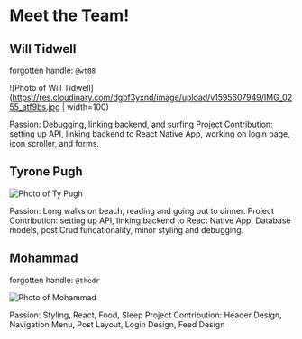 # Meet the Team!

## Will Tidwell

forgotten handle: `@wt08`

![Photo of Will Tidwell](https://res.cloudinary.com/dgbf3yxnd/image/upload/v1595607949/IMG_0255_atf9bs.jpg | width=100)

Passion: Debugging, linking backend, and surfing
Project Contribution: setting up API, linking backend to React Native App, working on login page, icon scroller, and forms.



## Tyrone Pugh

![Photo of Ty Pugh](https://i.imgur.com/8AmBWqL.png)

Passion: Long walks on beach, reading and going out to dinner.
Project Contribution: setting up API, linking backend to React Native App, Database models, post Crud funcationality, minor styling and debugging.

## Mohammad 

forgotten handle: `@thedr`

![Photo of Mohammad](https://i.imgur.com/k8FnsWY.jpg)

Passion: Styling, React, Food, Sleep
Project Contribution: Header Design, Navigation Menu, Post Layout, Login Design, Feed Design





